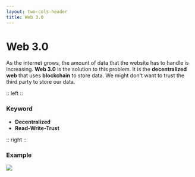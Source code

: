 ```yaml
---
layout: two-cols-header
title: Web 3.0
---
```


# Web 3.0

As the internet grows, the amount of data that the website has to handle is increasing. **Web 3.0** is the solution to this problem. It is the **decentralized web** that uses **blockchain** to store data. We might don't want to trust the third party to store our data.

:: left ::

### Keyword

- **Decentralized**
- **Read-Write-Trust**

:: right ::

### Example

![](https://miro.medium.com/v2/resize:fit:1400/0*FLPu35BPz2Eh6Odf)

<!--
ลองถาม ๆ ดูว่าใครมีตัวอย่างอื่นอีกไหม
-->

